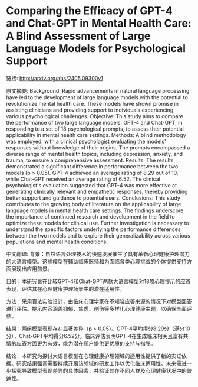 # Comparing the Efficacy of GPT-4 and Chat-GPT in Mental Health Care: A Blind Assessment of Large Language Models for Psychological Support

链接: http://arxiv.org/abs/2405.09300v1

原文摘要:
Background: Rapid advancements in natural language processing have led to the
development of large language models with the potential to revolutionize mental
health care. These models have shown promise in assisting clinicians and
providing support to individuals experiencing various psychological challenges.
  Objective: This study aims to compare the performance of two large language
models, GPT-4 and Chat-GPT, in responding to a set of 18 psychological prompts,
to assess their potential applicability in mental health care settings.
  Methods: A blind methodology was employed, with a clinical psychologist
evaluating the models' responses without knowledge of their origins. The
prompts encompassed a diverse range of mental health topics, including
depression, anxiety, and trauma, to ensure a comprehensive assessment.
  Results: The results demonstrated a significant difference in performance
between the two models (p > 0.05). GPT-4 achieved an average rating of 8.29 out
of 10, while Chat-GPT received an average rating of 6.52. The clinical
psychologist's evaluation suggested that GPT-4 was more effective at generating
clinically relevant and empathetic responses, thereby providing better support
and guidance to potential users.
  Conclusions: This study contributes to the growing body of literature on the
applicability of large language models in mental health care settings. The
findings underscore the importance of continued research and development in the
field to optimize these models for clinical use. Further investigation is
necessary to understand the specific factors underlying the performance
differences between the two models and to explore their generalizability across
various populations and mental health conditions.

中文翻译:
背景：自然语言处理技术的快速发展催生了具有革新心理健康护理潜力的大语言模型。这些模型在辅助临床医师和为面临各类心理挑战的个体提供支持方面展现出应用前景。

目的：本研究旨在比较GPT-4和Chat-GPT两款大语言模型对18项心理提示的应答表现，评估其在心理健康护理场景中的潜在适用性。

方法：采用盲法实验设计，由临床心理学家在不知晓应答来源的情况下对模型回答进行评估。提示内容涵盖抑郁、焦虑、创伤等多样化心理健康主题，以确保全面评估。

结果：两组模型表现存在显著差异（p > 0.05）。GPT-4平均得分8.29分（满分10分），Chat-GPT平均得分6.52分。临床评估表明GPT-4在生成临床相关且富有共情的应答方面更为有效，能为潜在用户提供更优质的支持与指导。

结论：本研究为探讨大语言模型在心理健康护理领域的适用性提供了新的实证依据。研究结果强调需要持续开展该领域的研发工作以优化临床适用性。未来需进一步探究导致模型表现差异的具体因素，并验证其在不同人群及心理健康状况中的普适性。
